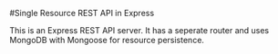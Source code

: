#Single Resource REST API in Express

This is an Express REST API server. It has a seperate router and uses MongoDB with Mongoose for resource persistence.
